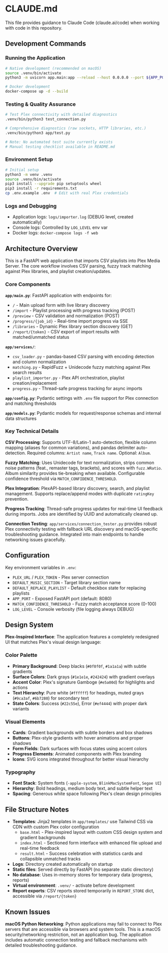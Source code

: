 # CLAUDE.md

This file provides guidance to Claude Code (claude.ai/code) when working with code in this repository.

## Development Commands

### Running the Application
```bash
# Native development (recommended on macOS)
source .venv/bin/activate
python3 -m uvicorn app.main:app --reload --host 0.0.0.0 --port ${APP_PORT:-8080}

# Docker development
docker-compose up -d --build
```

### Testing & Quality Assurance
```bash
# Test Plex connectivity with detailed diagnostics
.venv/bin/python3 test_connection.py

# Comprehensive diagnostics (raw sockets, HTTP libraries, etc.)
.venv/bin/python3 app/test.py

# Note: No automated test suite currently exists
# Manual testing checklist available in README.md
```

### Environment Setup
```bash
# Initial setup
python3 -m venv .venv
source .venv/bin/activate
pip3 install --upgrade pip setuptools wheel
pip3 install -r requirements.txt
cp .env.example .env  # Edit with real Plex credentials
```

### Logs and Debugging
- Application logs: `logs/importer.log` (DEBUG level, created automatically)
- Console logs: Controlled by `LOG_LEVEL` env var
- Docker logs: `docker-compose logs -f web`

## Architecture Overview

This is a FastAPI web application that imports CSV playlists into Plex Media Server. The core workflow involves CSV parsing, fuzzy track matching against Plex libraries, and playlist creation/updates.

### Core Components

**`app/main.py`**: FastAPI application with endpoints for:
- `/` - Main upload form with live library discovery
- `/import` - Playlist processing with progress tracking (POST)
- `/preview` - CSV validation and normalization (POST)
- `/progress/{job_id}` - Real-time import progress via SSE
- `/libraries` - Dynamic Plex library section discovery (GET)
- `/report/{token}` - CSV export of import results with matched/unmatched status

**`app/services/`**:
- `csv_loader.py` - pandas-based CSV parsing with encoding detection and column normalization
- `matching.py` - RapidFuzz + Unidecode fuzzy matching against Plex search results
- `playlist_importer.py` - Plex API orchestration, playlist creation/replacement
- `progress.py` - Thread-safe progress tracking for async imports

**`app/config.py`**: Pydantic settings with `.env` file support for Plex connection and matching thresholds

**`app/models.py`**: Pydantic models for request/response schemas and internal data structures

### Key Technical Details

**CSV Processing**: Supports UTF-8/Latin-1 auto-detection, flexible column mapping (aliases for common variations), and pandas delimiter auto-detection. Required columns: `Artist name`, `Track name`. Optional: `Album`.

**Fuzzy Matching**: Uses Unidecode for text normalization, strips common noise patterns (feat., remaster tags, brackets), and scores with `fuzz.WRatio`. Album similarity provides tie-breaking when available. Configurable confidence threshold via `MATCH_CONFIDENCE_THRESHOLD`.

**Plex Integration**: PlexAPI-based library discovery, search, and playlist management. Supports replace/append modes with duplicate `ratingKey` prevention.

**Progress Tracking**: Thread-safe progress updates for real-time UI feedback during imports. Jobs are identified by UUID and automatically cleaned up.

**Connection Testing**: `app/services/connection_tester.py` provides robust Plex connectivity testing with fallback URL discovery and macOS-specific troubleshooting guidance. Integrated into main endpoints to handle networking issues gracefully.

## Configuration

Key environment variables in `.env`:
- `PLEX_URL` / `PLEX_TOKEN` - Plex server connection
- `DEFAULT_MUSIC_SECTION` - Target library section name
- `DEFAULT_REPLACE_PLAYLIST` - Default checkbox state for replacing playlists
- `APP_PORT` - Exposed FastAPI port (default: 8080)
- `MATCH_CONFIDENCE_THRESHOLD` - Fuzzy match acceptance score (0-100)
- `LOG_LEVEL` - Console verbosity (file logging always DEBUG)

## Design System

**Plex-Inspired Interface**: The application features a completely redesigned UI that matches Plex's visual design language:

### Color Palette
- **Primary Background**: Deep blacks (`#0f0f0f`, `#1a1a1a`) with subtle gradients
- **Surface Colors**: Dark grays (`#1e1e1e`, `#242424`) with gradient overlays
- **Accent Color**: Plex's signature Gamboge (`#e5a00d`) for highlights and actions
- **Text Hierarchy**: Pure white (`#ffffff`) for headings, muted grays (`#9ca3af`, `#6b7280`) for secondary text
- **State Colors**: Success (`#22c55e`), Error (`#ef4444`) with proper dark variants

### Visual Elements
- **Cards**: Gradient backgrounds with subtle borders and box shadows
- **Buttons**: Plex-style gradients with hover animations and proper shadows
- **Form Fields**: Dark surfaces with focus states using accent colors
- **Progress Elements**: Animated components with Plex branding
- **Icons**: SVG icons integrated throughout for better visual hierarchy

### Typography
- **Font Stack**: System fonts (`-apple-system`, `BlinkMacSystemFont`, `Segoe UI`)
- **Hierarchy**: Bold headings, medium body text, and subtle helper text
- **Spacing**: Generous white space following Plex's clean design principles

## File Structure Notes

- **Templates**: Jinja2 templates in `app/templates/` use Tailwind CSS via CDN with custom Plex color configuration
  - `base.html` - Plex-inspired layout with custom CSS design system and gradient backgrounds
  - `index.html` - Sectioned form interface with enhanced file upload and real-time feedback
  - `result.html` - Success celebration with statistics cards and collapsible unmatched tracks
- **Logs**: Directory created automatically on startup
- **Static files**: Served directly by FastAPI (no separate static directory)
- **No database**: Uses in-memory stores for temporary data (progress, reports)
- **Virtual environment**: `.venv/` - activate before development
- **Report exports**: CSV reports stored temporarily in `REPORT_STORE` dict, accessible via `/report/{token}`

## Known Issues

**macOS Python Networking**: Python applications may fail to connect to Plex servers that are accessible via browsers and system tools. This is a macOS security/networking restriction, not an application bug. The application includes automatic connection testing and fallback mechanisms with detailed troubleshooting guidance.